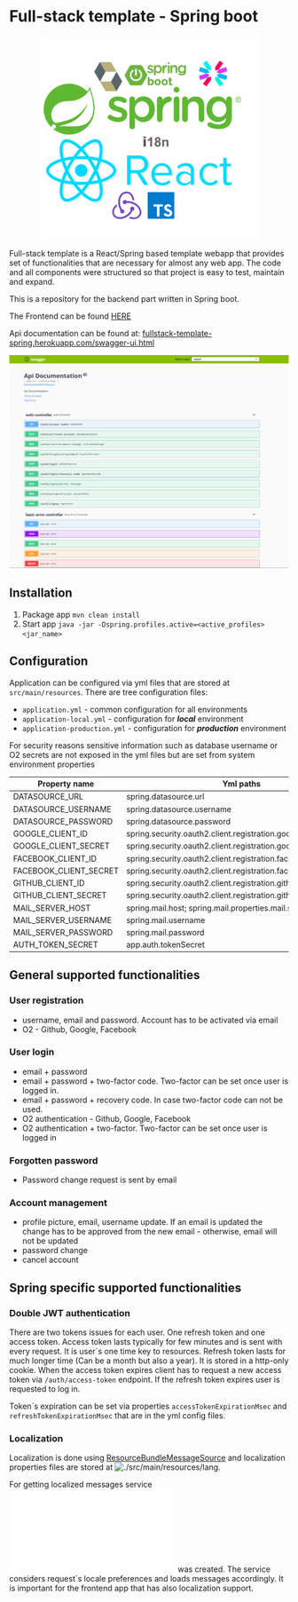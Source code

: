 # Full-stack template - Spring boot 


<p align="center">
 <img src="./docs/logo.png" width="400">
</p>

Full-stack template is a React/Spring based template webapp that provides set of functionalities that are necessary for almost any web app. The code and all components were structured so that project is easy to test, maintain and expand.

This is a repository for the backend part written in Spring boot.

The Frontend can be found [HERE](https://github.com/Hasatori/fullstack-boilerplate-react-frontend)

Api documentation can be found at:  <a href="https://fullstack-template-spring.herokuapp.com/swagger-ui.html" target="_blank">fullstack-template-spring.herokuapp.com/swagger-ui.html</a>

![swagger_front_page](./docs/swagger_front_page.png)

## Installation

1) Package app `mvn clean install`
2) Start app `java -jar -Dspring.profiles.active=<active_profiles> <jar_name> `


## Configuration

Application can be configured via yml files that are stored at `src/main/resources`. There are tree configuration files:

* `application.yml` - common configuration for all environments
* `application-local.yml` - configuration for **_local_** environment
* `application-production.yml` - configuration for **_production_** environment

For security reasons sensitive information such as database username or O2 secrets are not exposed in the yml files but are set from system environment properties

| Property name           | Yml paths            |                              
| -----------             | -----------           |
| DATASOURCE_URL          | spring.datasource.url                                           
| DATASOURCE_USERNAME     | spring.datasource.username                                      
| DATASOURCE_PASSWORD     | spring.datasource.password                                      
| GOOGLE_CLIENT_ID        | spring.security.oauth2.client.registration.google.clientId             
| GOOGLE_CLIENT_SECRET    | spring.security.oauth2.client.registration.google.clientSecret         
| FACEBOOK_CLIENT_ID      | spring.security.oauth2.client.registration.facebook.clientId             
| FACEBOOK_CLIENT_SECRET  | spring.security.oauth2.client.registration.facebook.clientSecret         
| GITHUB_CLIENT_ID        | spring.security.oauth2.client.registration.github.clientId             
| GITHUB_CLIENT_SECRET    | spring.security.oauth2.client.registration.github.clientSecret         
| MAIL_SERVER_HOST        | spring.mail.host; spring.mail.properties.mail.smtp.ssl.trust        
| MAIL_SERVER_USERNAME    | spring.mail.username         
| MAIL_SERVER_PASSWORD    | spring.mail.password
| AUTH_TOKEN_SECRET       | app.auth.tokenSecret

## General supported functionalities
### User registration
  * username, email and password. Account has to be activated via email
  * O2 - Github, Google, Facebook
### User login
  * email + password
  * email + password + two-factor code. Two-factor can be set once user is logged in.
  * email + password + recovery code. In case two-factor code can not be used.
  * O2 authentication - Github, Google, Facebook
  * O2 authentication + two-factor. Two-factor can be set once user is logged in
### Forgotten password 
   * Password change request is sent by email
### Account management
  * profile picture, email, username update. If an email is updated the change has to be approved from the new email -
    otherwise, email will not be updated
  * password change
  * cancel account

## Spring specific supported functionalities

### Double JWT authentication

There are two tokens issues for each user. One refresh token and one access token. Access token lasts typically for few minutes and is sent with every request. It is user\`s one time key to resources. Refresh token lasts for much longer time (Can be a month but also a year). It is stored in a http-only cookie. When the access token expires client has to request a new access token via `/auth/access-token` endpoint. If the refresh token expires user is requested to log in.

Token\`s expiration can be set via properties `accessTokenExpirationMsec` and `refreshTokenExpirationMsec` that are in the yml config files.

### Localization 

Localization is done using [ResourceBundleMessageSource](https://docs.spring.io/spring-framework/docs/current/javadoc-api/org/springframework/context/support/ResourceBundleMessageSource.html) and localization properties files are stored at ![./src/main/resources/lang](./src/main/resources/lang). 

For getting localized messages service ![MessageService](./src/main/java/com/example/fullstacktemplate/service/MessageService.java) was created. The service considers request\`s locale preferences and loads messages accordingly. It is important for the frontend app that has also localization support.





